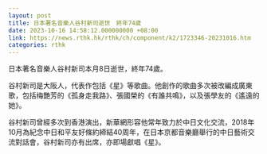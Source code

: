 ```yaml
---
layout: post
title: 日本著名音樂人谷村新司逝世　終年74歲
date: 2023-10-16 14:58:12.000000000 +08:00
link: https://news.rthk.hk/rthk/ch/component/k2/1723346-20231016.htm
categories: rthk
---
```


日本著名音樂人谷村新司本月8日逝世，終年74歲。

谷村新司是大阪人，代表作包括《星》等歌曲。他創作的歌曲多次被改編成廣東歌，包括梅艷芳的《孤身走我路》、張國榮的《有誰共鳴》，以及張學友的《遙遠的她》。

谷村新司曾經多次到香港演出，新華網形容他常年致力於中日文化交流，2018年10月為紀念中日和平友好條約締結40周年，在日本京都音樂廳舉行的中日藝術交流對話會，谷村新司亦有出席，亦即場獻唱《星》。
